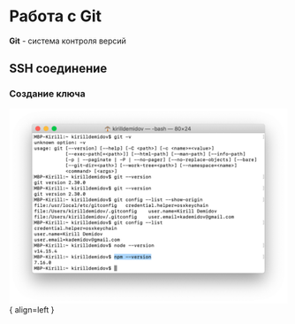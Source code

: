 # Работа с Git

**Git** - система контроля версий

## SSH соединение

### Создание ключа
![Placeholder](../../images/terminal.png){ align=left }
